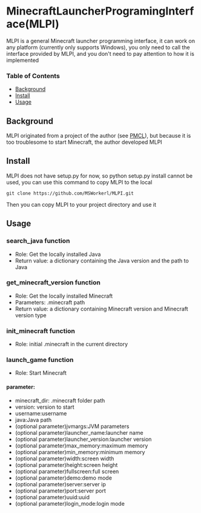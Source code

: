 # MinecraftLauncherProgramingInterface(MLPI) #


MLPI is a general Minecraft launcher programming interface, it can work on any platform (currently only supports Windows), you only need to call the interface provided by MLPI, and you don't need to pay attention to how it is implemented 

### Table of Contents
- [Background](#background) 
- [Install](#install)
- [Usage](#usage)

## Background
MLPI originated from a project of the author (see [PMCL](https://github.com/MSWorkerl/PMCL)), but because it is too troublesome to start Minecraft, the author developed MLPI

## Install
MLPI does not have setup.py for now, so python setup.py install cannot be used, you can use this command to copy MLPI to the local
```
git clone https://github.com/MSWorkerl/MLPI.git
```
Then you can copy MLPI to your project directory and use it

## Usage

### search_java function
- Role: Get the locally installed Java
- Return value: a dictionary containing the Java version and the path to Java

### get_minecraft_version function
- Role: Get the locally installed Minecraft
- Parameters: .minecraft path
- Return value: a dictionary containing Minecraft version and Minecraft version type

### init_minecraft function
- Role: initial .minecraft in the current directory

### launch_game function
- Role: Start Minecraft
#### parameter:
- minecraft_dir: .minecraft folder path
- version: version to start
- username:username
- java:Java path
- (optional parameter)jvmargs:JVM parameters
- (optional parameter)launcher_name:launcher name
- (optional parameter)launcher_version:launcher version
- (optional parameter)max_memory:maximum memory
- (optional parameter)min_memory:minimum memory
- (optional parameter)width:screen width
- (optional parameter)height:screen height
- (optional parameter)fullscreen:full screen
- (optional parameter)demo:demo mode
- (optional parameter)server:server ip
- (optional parameter)port:server port
- (optional parameter)uuid:uuid
- (optional parameter)login_mode:login mode


